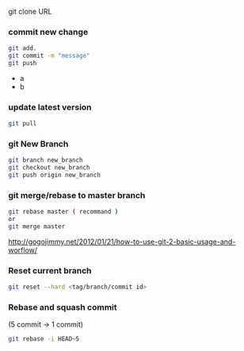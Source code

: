 git clone URL

### commit new change

```bash
git add. 
git commit -m "message"
git push
```

* a
* b

### update latest version

```bash
git pull
```

### git New Branch

```bash
git branch new_branch
git checkout new_branch
git push origin new_branch
```

### git merge/rebase to master branch

```bash
git rebase master ( recommand )
or
git merge master
```
http://gogojimmy.net/2012/01/21/how-to-use-git-2-basic-usage-and-worflow/

### Reset current branch

```bash
git reset --hard <tag/branch/commit id>
```

### Rebase and squash commit
(5 commit -> 1 commit)
```bash
git rebase -i HEAD~5
```
